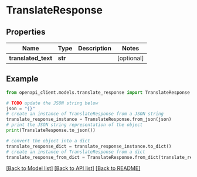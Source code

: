 # TranslateResponse


## Properties

Name | Type | Description | Notes
------------ | ------------- | ------------- | -------------
**translated_text** | **str** |  | [optional] 

## Example

```python
from openapi_client.models.translate_response import TranslateResponse

# TODO update the JSON string below
json = "{}"
# create an instance of TranslateResponse from a JSON string
translate_response_instance = TranslateResponse.from_json(json)
# print the JSON string representation of the object
print(TranslateResponse.to_json())

# convert the object into a dict
translate_response_dict = translate_response_instance.to_dict()
# create an instance of TranslateResponse from a dict
translate_response_from_dict = TranslateResponse.from_dict(translate_response_dict)
```
[[Back to Model list]](../README.md#documentation-for-models) [[Back to API list]](../README.md#documentation-for-api-endpoints) [[Back to README]](../README.md)


